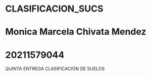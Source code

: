 # CLASIFICACION_SUCS
# Monica Marcela Chivata Mendez 
# 20211579044
QUINTA ENTREGA CLASIFICACIÓN DE SUELOS
